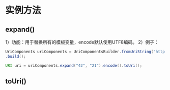
# 实例方法

## expand()

1）功能：用于替换所有的模板变量，encode默认使用UTF8编码。
2）例子：
```java
UriComponents uriComponents = UriComponentsBuilder.fromUriString("http://example.com/{hotel}/{booking}")
.build();

URI uri = uriComponents.expand("42", "21").encode().toUri();
```


## toUri() 